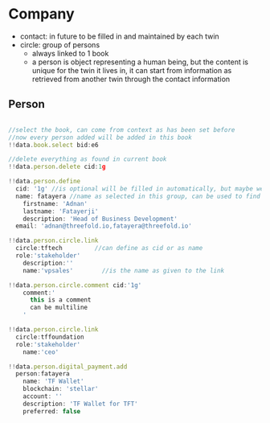 # Company

- contact: in future to be filled in and maintained by each twin
- circle: group of persons
  - always linked to 1 book
  - a person is object representing a human being, but the content is unique for the twin it lives in, it can start from information as retrieved from another twin through the contact information

## Person

```js

//select the book, can come from context as has been set before
//now every person added will be added in this book
!!data.book.select bid:e6

//delete everything as found in current book
!!data.person.delete cid:1g

!!data.person.define
  cid: '1g' //is optional will be filled in automatically, but maybe we want to update
  name: fatayera //name as selected in this group, can be used to find someone back
	firstname: 'Adnan'
	lastname: 'Fatayerji'
	description: 'Head of Business Development'
  email: 'adnan@threefold.io,fatayera@threefold.io'

!!data.person.circle.link
  circle:tftech         //can define as cid or as name
  role:'stakeholder'
	description:''
	name:'vpsales'        //is the name as given to the link

!!data.person.circle.comment cid:'1g' 
    comment:'
      this is a comment
      can be multiline 
    '

!!data.person.circle.link 
  circle:tffoundation 
  role:'stakeholder'
	name:'ceo'

!!data.person.digital_payment.add 
  person:fatayera
	name: 'TF Wallet'
	blockchain: 'stellar'
	account: ''
	description: 'TF Wallet for TFT' 
	preferred: false
```

